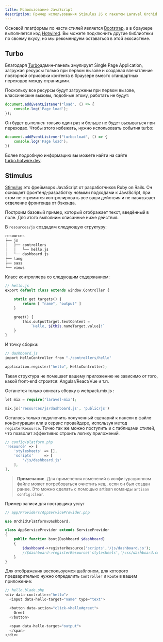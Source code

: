 ```yaml
---
title: Использование JavaScript 
description: Пример использования Stimulus JS с пакетом Laravel Orchid
---
```


Основой платформы по части стилей является [Bootstrap](http://getbootstrap.com/), а в браузере выполняется код [Hotwired](https://hotwired.dev). Вы можете подключить другие библиотеки по своему вкусу, но мы рекомендуем оставаться в этой экосистеме.

## Turbo

Благодаря [Turbo](https://turbo.hotwire.dev)админ-панель эмулирует Single Page Application, загружая ресурсы только при первом вызове и создавая впечатление повторной отрисовки контента в браузере вместо стандартных переходов между страницами.

Поскольку все ресурсы будут загружены при первом вызове, классические вызовы, подобные этому, работать не будут:
```js
document.addEventListener("load", () => {
    console.log('Page load');
});
```

Он будет выполнен только один раз и больше не будет вызываться при переходах. Чтобы этого избежать, нужно использовать события turbo:

```js
document.addEventListener("turbo:load", () => {
    console.log('Page load');
})
```

Более подробную информацию вы можете найти на сайте [turbo.hotwire.dev](https://turbo.hotwire.dev).


## Stimulus
[Stimulus](https://stimulus.hotwired.dev/) это фреймворк JavaScript от разработчиков Ruby on Rails. Он оснащает фронтенд-разработку новыми подходами к JavaScript, при этом не стремится контролировать все ваши действия и не навязывает отделение фронтенда от бэкенда.



Построим базовый пример, который отображает текст, введённый в поле. Для этого выполним описанные ниже действия.

В `resources/js` создадим следующую структуру:

```php
resources
├── js
│   ├── controllers
│   │   └── hello.js
│   └── dashboard.js
├── lang
├── sass
└── views
```

Класс контроллера со следующим содержанием:

```php
// hello.js
export default class extends window.Controller {

    static get targets() {
        return [ "name", "output" ]
    }

    greet() {
        this.outputTarget.textContent =
            `Hello, ${this.nameTarget.value}!`
    }
}
```

И точку сборки:

```php
// dashboard.js
import HelloController from "./controllers/hello"

application.register("hello", HelloController);
```

Такая структура не помешает вашему приложению не зависимо от того, какой front-end строится: Angular/React/Vue и т.п.

Останется только описать сборку в webpack.mix.js :

```php
let mix = require('laravel-mix');

mix.js('resources/js/dashboard.js', 'public/js')
```

Осталось только подключить полученный сценарий к панели в файле конфигурации или в сервис провайдере, используя метод `registerResource`. Точно так же можно поступить и с таблицами стилей, что позволит эффективно строить логику приложений.

```php
// config/platform.php
'resource' => [
    'stylesheets' => [],
    'scripts'     => [
        '/js/dashboard.js'
    ],
],
```

> **Примечание**. Для применения изменений в конфигурационном файле может потребоваться очистить кеш, если он был создан ранее. Это можно сделать с помощью artisan команды `artisan config:clear`.

Пример записи для поставщика услуг

```php
// app/Providers/AppServiceProvider.php

use Orchid\Platform\Dashboard;

class AppServiceProvider extends ServiceProvider
{
    public function boot(Dashboard $dashboard)
    {
        $dashboard->registerResource('scripts','/js/dashboard.js');
        //$dashboard->registerResource('stylesheets','/css/dashboard.css');
    }
}
```


Для отображения воспользуемся шаблоном, для которого предварительно нужно определить `Controller` и `Route` в вашем приложение:

```php
// hello.blade.php
<div data-controller="hello">
  <input data-hello-target="name" type="text">

  <button data-action="click->hello#greet">
    Greet
  </button>

  <span data-hello-target="output">
  </span>
</div>
```
